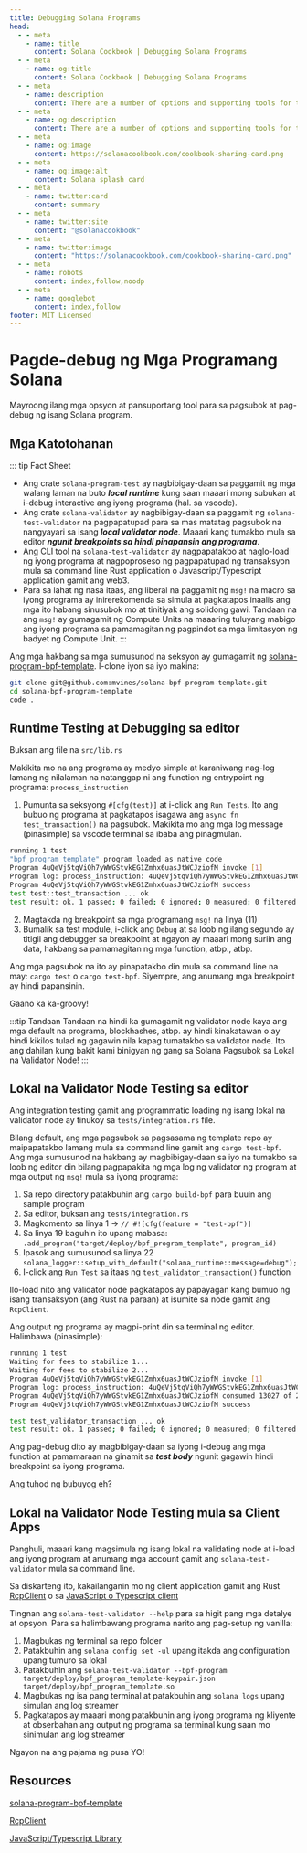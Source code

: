 ```yaml
---
title: Debugging Solana Programs
head:
  - - meta
    - name: title
      content: Solana Cookbook | Debugging Solana Programs
  - - meta
    - name: og:title
      content: Solana Cookbook | Debugging Solana Programs
  - - meta
    - name: description
      content: There are a number of options and supporting tools for testing and debugging a Solana BPF program.
  - - meta
    - name: og:description
      content: There are a number of options and supporting tools for testing and debugging a Solana BPF program.
  - - meta
    - name: og:image
      content: https://solanacookbook.com/cookbook-sharing-card.png
  - - meta
    - name: og:image:alt
      content: Solana splash card
  - - meta
    - name: twitter:card
      content: summary
  - - meta
    - name: twitter:site
      content: "@solanacookbook"
  - - meta
    - name: twitter:image
      content: "https://solanacookbook.com/cookbook-sharing-card.png"
  - - meta
    - name: robots
      content: index,follow,noodp
  - - meta
    - name: googlebot
      content: index,follow
footer: MIT Licensed
---
```


# Pagde-debug ng Mga Programang Solana

Mayroong ilang mga opsyon at pansuportang tool para sa pagsubok at pag-debug ng isang Solana program.

## Mga Katotohanan

::: tip Fact Sheet
- Ang crate `solana-program-test` ay nagbibigay-daan sa paggamit ng mga walang laman na buto **_local runtime_** kung saan maaari mong subukan at i-debug
interactive ang iyong programa (hal. sa vscode).
- Ang crate `solana-validator` ay nagbibigay-daan sa paggamit ng `solana-test-validator` na pagpapatupad para sa mas matatag
pagsubok na nangyayari sa isang **_local validator node_**. Maaari kang tumakbo mula sa editor **_ngunit breakpoints sa
hindi pinapansin ang programa_**.
- Ang CLI tool na `solana-test-validator` ay nagpapatakbo at naglo-load ng iyong programa at nagpoproseso ng pagpapatupad ng transaksyon mula sa
command line Rust application o Javascript/Typescript application gamit ang web3.
- Para sa lahat ng nasa itaas, ang liberal na paggamit ng `msg!` na macro sa iyong programa ay inirerekomenda sa simula at pagkatapos
inaalis ang mga ito habang sinusubok mo at tinitiyak ang solidong gawi. Tandaan na ang `msg!` ay gumagamit ng Compute Units na
maaaring tuluyang mabigo ang iyong programa sa pamamagitan ng pagpindot sa mga limitasyon ng badyet ng Compute Unit.
:::

Ang mga hakbang sa mga sumusunod na seksyon ay gumagamit ng [solana-program-bpf-template](#resources). I-clone iyon sa iyo
makina:
```bash
git clone git@github.com:mvines/solana-bpf-program-template.git
cd solana-bpf-program-template
code .
```
## Runtime Testing at Debugging sa editor

Buksan ang file na `src/lib.rs`

Makikita mo na ang programa ay medyo simple at karaniwang nag-log lamang ng nilalaman na natanggap ni
ang function ng entrypoint ng programa: `process_instruction`

1. Pumunta sa seksyong `#[cfg(test)]` at i-click ang `Run Tests`. Ito ang bubuo ng programa at pagkatapos
isagawa ang `async fn test_transaction()` na pagsubok. Makikita mo ang mga log message (pinasimple) sa vscode terminal sa ibaba
ang pinagmulan.
```bash
running 1 test
"bpf_program_template" program loaded as native code
Program 4uQeVj5tqViQh7yWWGStvkEG1Zmhx6uasJtWCJziofM invoke [1]
Program log: process_instruction: 4uQeVj5tqViQh7yWWGStvkEG1Zmhx6uasJtWCJziofM: 1 accounts, data=[1, 2, 3]
Program 4uQeVj5tqViQh7yWWGStvkEG1Zmhx6uasJtWCJziofM success
test test::test_transaction ... ok
test result: ok. 1 passed; 0 failed; 0 ignored; 0 measured; 0 filtered out; finished in 33.41s
```
2. Magtakda ng breakpoint sa mga programang `msg!` na linya (11)
3. Bumalik sa test module, i-click ang `Debug` at sa loob ng ilang segundo ay titigil ang debugger sa breakpoint at
ngayon ay maaari mong suriin ang data, hakbang sa pamamagitan ng mga function, atbp., atbp.

Ang mga pagsubok na ito ay pinapatakbo din mula sa command line na may:
`cargo test` o `cargo test-bpf`. Siyempre, ang anumang mga breakpoint ay hindi papansinin.

Gaano ka ka-groovy!

:::tip Tandaan
Tandaan na hindi ka gumagamit ng validator node kaya ang mga default na programa, blockhashes, atbp. ay hindi kinakatawan o
ay hindi kikilos tulad ng gagawin nila kapag tumatakbo sa validator node. Ito ang dahilan kung bakit kami binigyan ng gang sa Solana
Pagsubok sa Lokal na Validator Node!
:::


## Lokal na Validator Node Testing sa editor

Ang integration testing gamit ang programmatic loading ng isang lokal na validator node ay tinukoy sa
`tests/integration.rs` file.

Bilang default, ang mga pagsubok sa pagsasama ng template repo ay maipapatakbo lamang mula sa command line
gamit ang `cargo test-bpf`. Ang mga sumusunod na hakbang ay magbibigay-daan sa iyo na tumakbo sa loob ng editor din
bilang pagpapakita ng mga log ng validator ng program at mga output ng `msg!` mula sa iyong programa:

1. Sa repo directory patakbuhin ang `cargo build-bpf` para buuin ang sample program
2. Sa editor, buksan ang `tests/integration.rs`
3. Magkomento sa linya 1 -> `// #![cfg(feature = "test-bpf")]`
4. Sa linya 19 baguhin ito upang mabasa: `.add_program("target/deploy/bpf_program_template", program_id)`
5. Ipasok ang sumusunod sa linya 22 `solana_logger::setup_with_default("solana_runtime::message=debug");`
6. I-click ang `Run Test` sa itaas ng `test_validator_transaction()` function

Ilo-load nito ang validator node pagkatapos ay papayagan kang bumuo ng isang transaksyon (ang Rust na paraan) at
isumite sa node gamit ang `RcpClient`.

Ang output ng programa ay magpi-print din sa terminal ng editor. Halimbawa (pinasimple):
```bash
running 1 test
Waiting for fees to stabilize 1...
Waiting for fees to stabilize 2...
Program 4uQeVj5tqViQh7yWWGStvkEG1Zmhx6uasJtWCJziofM invoke [1]
Program log: process_instruction: 4uQeVj5tqViQh7yWWGStvkEG1Zmhx6uasJtWCJziofM: 1 accounts, data=[1, 2, 3]
Program 4uQeVj5tqViQh7yWWGStvkEG1Zmhx6uasJtWCJziofM consumed 13027 of 200000 compute units
Program 4uQeVj5tqViQh7yWWGStvkEG1Zmhx6uasJtWCJziofM success

test test_validator_transaction ... ok
test result: ok. 1 passed; 0 failed; 0 ignored; 0 measured; 0 filtered out; finished in 6.40s
```
Ang pag-debug dito ay magbibigay-daan sa iyong i-debug ang mga function at pamamaraan na ginamit sa **_test body_** ngunit gagawin
hindi breakpoint sa iyong programa.

Ang tuhod ng bubuyog eh?

## Lokal na Validator Node Testing mula sa Client Apps
Panghuli, maaari kang magsimula ng isang lokal na validating node at i-load ang iyong program at anumang mga account gamit ang `solana-test-validator`
mula sa command line.

Sa diskarteng ito, kakailanganin mo ng client application gamit ang Rust [RcpClient](#resources) o sa
[JavaScript o Typescript client](#resources)

Tingnan ang `solana-test-validator --help` para sa higit pang mga detalye at opsyon. Para sa halimbawang programa narito ang pag-setup ng vanilla:
1. Magbukas ng terminal sa repo folder
2. Patakbuhin ang `solana config set -ul` upang itakda ang configuration upang tumuro sa lokal
3. Patakbuhin ang `solana-test-validator --bpf-program target/deploy/bpf_program_template-keypair.json target/deploy/bpf_program_template.so`
4. Magbukas ng isa pang terminal at patakbuhin ang `solana logs` upang simulan ang log streamer
5. Pagkatapos ay maaari mong patakbuhin ang iyong programa ng kliyente at obserbahan ang output ng programa sa terminal kung saan mo sinimulan ang log streamer

Ngayon na ang pajama ng pusa YO!

## Resources
[solana-program-bpf-template](https://github.com/mvines/solana-bpf-program-template)

[RcpClient](https://docs.rs/solana-client/latest/solana_client/rpc_client/struct.RpcClient.html)

[JavaScript/Typescript Library](https://solana-labs.github.io/solana-web3.js/)
